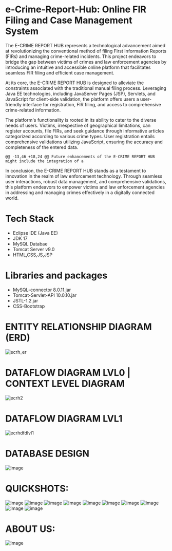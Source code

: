 # e-Crime-Report-Hub: Online FIR Filing and Case Management System
The E-CRIME REPORT HUB represents a technological advancement aimed at revolutionizing the conventional method of filing First Information Reports (FIRs) and managing crime-related incidents. This project endeavors to bridge the gap between victims of crimes and law enforcement agencies by introducing an intuitive and accessible online platform that facilitates seamless FIR filing and efficient case management.

At its core, the E-CRIME REPORT HUB is designed to alleviate the constraints associated with the traditional manual filing process. Leveraging Java EE technologies, including JavaServer Pages (JSP), Servlets, and JavaScript for client-side validation, the platform offers users a user-friendly interface for registration, FIR filing, and access to comprehensive crime-related information.

The platform's functionality is rooted in its ability to cater to the diverse needs of users. Victims, irrespective of geographical limitations, can register accounts, file FIRs, and seek guidance through informative articles categorized according to various crime types. User registration entails comprehensive validations utilizing JavaScript, ensuring the accuracy and completeness of the entered data.

	@@ -13,46 +18,24 @@ Future enhancements of the E-CRIME REPORT HUB might include the integration of a

In conclusion, the E-CRIME REPORT HUB stands as a testament to innovation in the realm of law enforcement technology. Through seamless user interactions, robust data management, and comprehensive validations, this platform endeavors to empower victims and law enforcement agencies in addressing and managing crimes effectively in a digitally connected world.


# Tech Stack
* Eclipse IDE (Java EE)
* JDK 17
* MySQL Databae
* Tomcat Server v9.0
* HTML,CSS,JS,JSP

# Libraries and packages
* MySQL-connector 8.0.11.jar
* Tomcat-Servlet-API 10.0.10.jar
* JSTL-1.2.jar
* CSS-Bootstrap

# ENTITY RELATIONSHIP DIAGRAM (ERD)
![ecrh_er](https://github.com/Salvik24Bhowal/e-Crime-Report-Hub/assets/67736824/ced29c04-aaff-4031-afd8-199a1a4324da)
# DATAFLOW DIAGRAM LVL0 | CONTEXT LEVEL DIAGRAM
![ecrh2](https://github.com/Salvik24Bhowal/e-Crime-Report-Hub/assets/67736824/3c09c9be-ea2c-499f-a805-354c3bb315a1)
# DATAFLOW DIAGRAM LVL1
![ecrhdfdlvl1](https://github.com/Salvik24Bhowal/e-Crime-Report-Hub/assets/67736824/f33e19dd-9871-4b7d-9b16-2d635dcfd8d6)
# DATABASE DESIGN
![image](https://github.com/Salvik24Bhowal/e-Crime-Report-Hub/assets/67736824/cf5df120-8a8e-43b6-9e26-f9c267d06c49)


# QUICKSHOTS:
![image](https://github.com/Salvik24Bhowal/e-Crime-Report-Hub/assets/67736824/9217512b-6b57-49ef-b47e-5e96edee5a67)
![image](https://github.com/Salvik24Bhowal/e-Crime-Report-Hub/assets/67736824/1adb0f1a-23cc-443f-91b8-65983b993d5e)
![image](https://github.com/Salvik24Bhowal/e-Crime-Report-Hub/assets/67736824/2a6e6bf9-b70b-4d83-ac7b-e5a5a3187bfc)
![image](https://github.com/Salvik24Bhowal/e-Crime-Report-Hub/assets/67736824/b4c95ea8-3d48-422b-ad24-ff68dfa7e3aa)
![image](https://github.com/Salvik24Bhowal/e-Crime-Report-Hub/assets/67736824/fbe78f93-9592-4bce-9749-ee7d21afb05c)
![image](https://github.com/Salvik24Bhowal/e-Crime-Report-Hub/assets/67736824/f4a02edd-924f-4a9d-8642-2bf0b0ef7c6a)
![image](https://github.com/Salvik24Bhowal/e-Crime-Report-Hub/assets/67736824/41cc11d2-8ada-4af7-956f-2aacb1a9af2a)
![image](https://github.com/Salvik24Bhowal/e-Crime-Report-Hub/assets/67736824/da27eb0e-8f05-4cc4-9e75-fb9451233a64)
![image](https://github.com/Salvik24Bhowal/e-Crime-Report-Hub/assets/67736824/3961a0bf-0749-4c2c-a014-615e464e970d)
![image](https://github.com/Salvik24Bhowal/e-Crime-Report-Hub/assets/67736824/4a1fbc5b-d65e-4582-8c5d-dacca958d170)


# ABOUT US:
![image](https://github.com/Salvik24Bhowal/e-Crime-Report-Hub/assets/67736824/a43f0955-e6ed-4de0-8f22-eed686334287)
